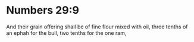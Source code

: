 # Numbers 29:9

And their grain offering shall be of fine flour mixed with oil, three tenths of an ephah for the bull, two tenths for the one ram,

